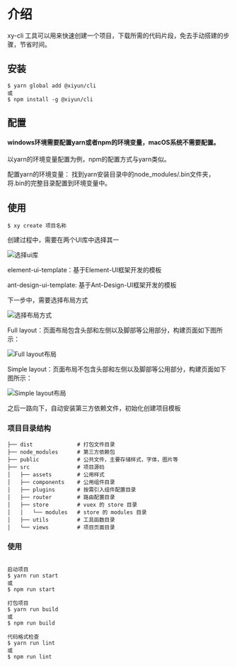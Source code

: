 
# 介绍

  xy-cli 工具可以用来快速创建一个项目，下载所需的代码片段，免去手动搭建的步骤，节省时间。

## 安装

```shell
$ yarn global add @xiyun/cli
或
$ npm install -g @xiyun/cli
```

## 配置

#### windows环境需要配置yarn或者npm的环境变量，macOS系统不需要配置。

以yarn的环境变量配置为例，npm的配置方式与yarn类似。

配置yarn的环境变量： 找到yarn安装目录中的node_modules/.bin文件夹，将.bin的完整目录配置到环境变量中。

## 使用

```shell
$ xy create 项目名称
```
创建过程中，需要在两个UI库中选择其一

![选择ui库](https://github.com/xiyun-international/xy/blob/master/packages/cli/pictures/ui.png)

element-ui-template：基于Element-UI框架开发的模板

ant-design-ui-template: 基于Ant-Design-UI框架开发的模板

下一步中，需要选择布局方式

![选择布局方式](https://github.com/xiyun-international/xy/blob/master/packages/cli/pictures/layout.png)

Full layout：页面布局包含头部和左侧以及脚部等公用部分，构建页面如下图所示：

![Full layout布局](https://github.com/xiyun-international/xy/blob/master/packages/cli/pictures/full.png)

Simple layout：页面布局不包含头部和左侧以及脚部等公用部分，构建页面如下图所示：

![Simple layout布局](https://github.com/xiyun-international/xy/blob/master/packages/cli/pictures/simple.png)


之后一路向下，自动安装第三方依赖文件，初始化创建项目模板

### 项目目录结构

```
├── dist              # 打包文件目录
├── node_modules      # 第三方依赖包
├── public            # 公共文件，主要存储样式，字体，图片等
├── src               # 项目源码
│   ├── assets        # 公用样式
│   ├── components    # 公用组件目录
│   ├── plugins       # 按需引入组件配置目录
│   ├── router        # 路由配置目录
│   ├── store         # vuex 的 store 目录
│   │   └── modules   # store 的 modules 目录
│   ├── utils         # 工具函数目录
│   └── views         # 项目页面目录
```
### 使用

```shell

启动项目
$ yarn run start
或
$ npm run start

打包项目
$ yarn run build
或
$ npm run build

代码格式检查
$ yarn run lint
或
$ npm run lint

```


